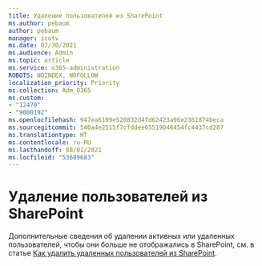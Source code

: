 ```yaml
---
title: Удаление пользователей из SharePoint
ms.author: pebaum
author: pebaum
manager: scotv
ms.date: 07/30/2021
ms.audience: Admin
ms.topic: article
ms.service: o365-administration
ROBOTS: NOINDEX, NOFOLLOW
localization_priority: Priority
ms.collection: Adm_O365
ms.custom:
- "12470"
- "9000192"
ms.openlocfilehash: 947ea6199e520832d4fd62423a96e2361874beca
ms.sourcegitcommit: 540a4e2515f7cfddee65519046454fc4437cd287
ms.translationtype: HT
ms.contentlocale: ru-RU
ms.lasthandoff: 08/01/2021
ms.locfileid: "53689683"
---
```

# <a name="remove-users-from-sharepoint"></a>Удаление пользователей из SharePoint

Дополнительные сведения об удалении активных или удаленных пользователей, чтобы они больше не отображались в SharePoint, см. в статье [Как удалить удаленных пользователей из SharePoint](/sharepoint/remove-users).




